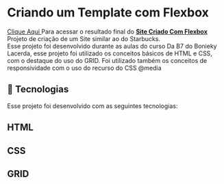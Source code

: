 # Criando um Template com Flexbox
<a href="https://euchristianferreira.github.io/Projeto--Starbucks/" target="_blank" rel="nofollow">Clique Aqui </a>
Para acessar o resultado final do <b><a href="https://euchristianferreira.github.io/Projeto--Starbucks/" target="_blank" rel="nofollow">Site Criado Com Flexbox </a> </b> Projeto de criação de um Site similar ao do Starbucks. </br>
Esse projeto foi desenvolvido durante as aulas do curso Da B7 do Bonieky Lacerda, esse projeto foi utilizado os conceitos básicos de HTML e CSS, com o destaque do uso do GRID.
Foi utilizado também os conceitos de responsividade com o uso do recurso do CSS @media

## 🚀 Tecnologias

<p> Esse projeto foi desenvolvido com as seguintes tecnologias: </p>

## HTML
## CSS
## GRID

